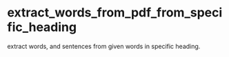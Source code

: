 # extract_words_from_pdf_from_specific_heading
extract words, and sentences from given words in specific heading.
